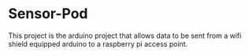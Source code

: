 # Sensor-Pod
This project is the arduino project that allows data to be sent from a wifi shield equipped arduino to a raspberry pi access point.

